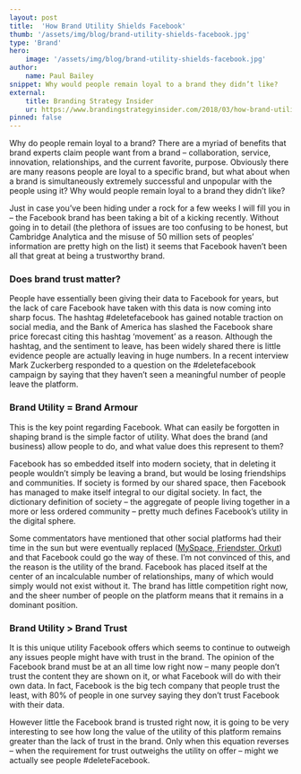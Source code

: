 ```yaml
---
layout: post
title:  'How Brand Utility Shields Facebook'
thumb: '/assets/img/blog/brand-utility-shields-facebook.jpg'
type: 'Brand'
hero: 
    image: '/assets/img/blog/brand-utility-shields-facebook.jpg'
author: 
    name: Paul Bailey
snippet: Why would people remain loyal to a brand they didn’t like?
external:
    title: Branding Strategy Insider
    ur: https://www.brandingstrategyinsider.com/2018/03/how-brand-utility-shields-facebook.html
pinned: false
---
```


Why do people remain loyal to a brand? There are a myriad of benefits that brand experts claim people want from a brand 
– collaboration, service, innovation, relationships, and the current favorite, purpose. Obviously there are many reasons 
people are loyal to a specific brand, but what about when a brand is simultaneously extremely successful and unpopular 
with the people using it? Why would people remain loyal to a brand they didn’t like?

Just in case you’ve been hiding under a rock for a few weeks I will fill you in – the Facebook brand has been taking a 
bit of a kicking recently. Without going in to detail (the plethora of issues are too confusing to be honest, but 
Cambridge Analytica and the misuse of 50 million sets of peoples’ information are pretty high on the list) it seems that 
Facebook haven’t been all that great at being a trustworthy brand.

### Does brand trust matter?

People have essentially been giving their data to Facebook for years, but the lack of care Facebook have taken with this 
data is now coming into sharp focus. The hashtag #deletefacebook has gained notable traction on social media, and the 
Bank of America has slashed the Facebook share price forecast citing this hashtag ‘movement’ as a reason. Although the 
hashtag, and the sentiment to leave, has been widely shared there is little evidence people are actually leaving in huge 
numbers. In a recent interview Mark Zuckerberg responded to a question on the #deletefacebook campaign by saying that 
they haven’t seen a meaningful number of people leave the platform.

### Brand Utility = Brand Armour

This is the key point regarding Facebook. What can easily be forgotten in shaping brand is the simple factor of utility. 
What does the brand (and business) allow people to do, and what value does this represent to them?

Facebook has so embedded itself into modern society, that in deleting it people wouldn’t simply be leaving a brand, but 
would be losing friendships and communities. If society is formed by our shared space, then Facebook has managed to make 
itself integral to our digital society. In fact, the dictionary definition of society – the aggregate of people living 
together in a more or less ordered community – pretty much defines Facebook’s utility in the digital sphere.

Some commentators have mentioned that other social platforms had their time in the sun but were eventually replaced 
(<a href="https://en.wikipedia.org/wiki/List_of_defunct_social_networking_websites" target="_blank">MySpace, Friendster, 
Orkut</a>) and that Facebook could go the way of these. I’m not convinced of this, and the reason is the utility of the 
brand. Facebook has placed itself at the center of an incalculable number of relationships, many of which would simply 
would not exist without it. The brand has little competition right now, and the sheer number of people on the platform 
means that it remains in a dominant position.

### Brand Utility &gt; Brand Trust

It is this unique utility Facebook offers which seems to continue to outweigh any issues people might have with trust in 
the brand. The opinion of the Facebook brand must be at an all time low right now – many people don’t trust the content 
they are shown on it, or what Facebook will do with their own data. In fact, Facebook is the big tech company that 
people trust the least, with 80% of people in one survey saying they don’t trust Facebook with their data.

However little the Facebook brand is trusted right now, it is going to be very interesting to see how long the value of 
the utility of this platform remains greater than the lack of trust in the brand. Only when this equation reverses – 
when the requirement for trust outweighs the utility on offer – might we actually see people #deleteFacebook.